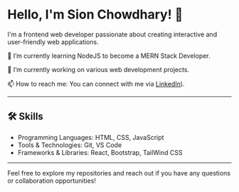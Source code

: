 # Hello, I'm Sion Chowdhary! 👋

I'm a frontend web developer passionate about creating interactive and user-friendly web applications. 

🌱 I’m currently learning NodeJS to become a MERN Stack Developer.

🔭 I’m currently working on various web development projects.

📫 How to reach me: You can connect with me via [LinkedIn](https://www.linkedin.com/in/sion-chowdhary-a19113246/)).

---

## 🛠️ Skills

- Programming Languages: HTML, CSS, JavaScript
- Tools & Technologies: Git, VS Code
- Frameworks & Libraries: React, Bootstrap, TailWind CSS

---

Feel free to explore my repositories and reach out if you have any questions or collaboration opportunities!
